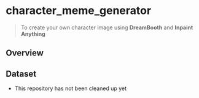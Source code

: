 # character_meme_generator
> To create your own character image using **DreamBooth** and **Inpaint Anything**

## Overview

## Dataset

- This repository has not been cleaned up yet
